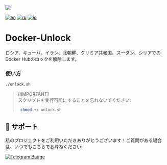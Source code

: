 <p align="left">
  <a href="https://skillicons.dev">
    <img src="https://skillicons.dev/icons?i=ubuntu,bash" />
  </a>
</p>

[![en](https://img.shields.io/badge/lang-en-red.svg)](https://github.com/StasPlov/docker-unlock/blob/master/README.md)
[![ru](https://img.shields.io/badge/lang-ru-blue.svg)](https://github.com/StasPlov/docker-unlock/blob/master/README.ru.md)
[![jp](https://img.shields.io/badge/lang-jp-green.svg)](https://github.com/StasPlov/docker-unlock/blob/master/README.jp.md)

# Docker-Unlock
ロシア、キューバ、イラン、北朝鮮、クリミア共和国、スーダン、シリアでのDocker Hubのロックを解除します。

### 使い方
```bash
./unlock.sh
```

> [!IMPORTANT]\
> スクリプトを実行可能にすることを忘れないでください:
>```bash
>  chmod +x unlock.sh
> ```

## 💖 サポート

私のプロジェクトをご利用いただきありがとうございます！ご質問がある場合は、いつでもこちらでお尋ねください:

[![Telegram Badge](https://img.shields.io/badge/Telegram-blue?style=for-the-badge&logo=telegram&logoColor=white)](https://t.me/StasPlov)
